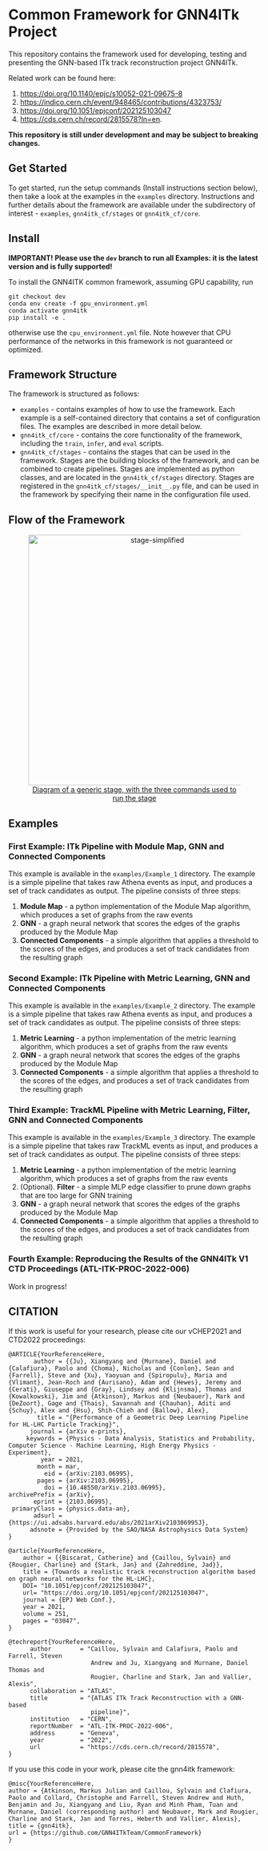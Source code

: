 # Common Framework for GNN4ITk Project

This repository contains the framework used for developing, testing and presenting the GNN-based ITk track reconstruction project GNN4ITk.

Related work can be found here:
1. https://doi.org/10.1140/epjc/s10052-021-09675-8
2. https://indico.cern.ch/event/948465/contributions/4323753/
3. https://doi.org/10.1051/epjconf/202125103047
4. https://cds.cern.ch/record/2815578?ln=en.

**This repository is still under development and may be subject to breaking changes.**

## Get Started

To get started, run the setup commands (Install instructions section below), then take a look at the examples in the `examples` directory. Instructions and further details about the framework are available under the subdirectory of interest - `examples`, `gnn4itk_cf/stages` or `gnn4itk_cf/core`.

## Install

**IMPORTANT! Please use the `dev` branch to run all Examples: it is the latest version and is fully supported!**

To install the GNN4ITK common framework, assuming GPU capability, run

```
git checkout dev
conda env create -f gpu_environment.yml
conda activate gnn4itk
pip install -e .
```

otherwise use the `cpu_environment.yml` file. Note however that CPU performance of the networks in this framework is not guaranteed or optimized.

## Framework Structure

The framework is structured as follows:

- `examples` - contains examples of how to use the framework. Each example is a self-contained directory that contains a set of configuration files. The examples are described in more detail below.
- `gnn4itk_cf/core` - contains the core functionality of the framework, including the `train`, `infer`, and `eval` scripts.
- `gnn4itk_cf/stages` - contains the stages that can be used in the framework. Stages are the building blocks of the framework, and can be combined to create pipelines. Stages are implemented as python classes, and are located in the `gnn4itk_cf/stages` directory. Stages are registered in the `gnn4itk_cf/stages/__init__.py` file, and can be used in the framework by specifying their name in the configuration file used.

## Flow of the Framework

<div align="center">
<figure>
  <a href="https://ibb.co/b76jbjn"><img src="https://i.ibb.co/pn16h6p/stage-simplified.jpg" alt="stage-simplified" border="0" width=500></a><br /><a target='_blank' href='https://imgbb.com/'>Diagram of a generic stage, with the three commands used to run the stage</a><br />
</figure>
</div>

## Examples

### First Example: ITk Pipeline with Module Map, GNN and Connected Components

This example is available in the `examples/Example_1` directory. The example is a simple pipeline that takes raw Athena events as input, and produces a set of track candidates as output. The pipeline consists of three steps:

1. **Module Map** - a python implementation of the Module Map algorithm, which produces a set of graphs from the raw events
2. **GNN** - a graph neural network that scores the edges of the graphs produced by the Module Map
3. **Connected Components** - a simple algorithm that applies a threshold to the scores of the edges, and produces a set of track candidates from the resulting graph

### Second Example: ITk Pipeline with Metric Learning, GNN and Connected Components

This example is available in the `examples/Example_2` directory. The example is a simple pipeline that takes raw Athena events as input, and produces a set of track candidates as output. The pipeline consists of three steps:

1. **Metric Learning** - a python implementation of the metric learning algorithm, which produces a set of graphs from the raw events
2. **GNN** - a graph neural network that scores the edges of the graphs produced by the Module Map
3. **Connected Components** - a simple algorithm that applies a threshold to the scores of the edges, and produces a set of track candidates from the resulting graph

### Third Example: TrackML Pipeline with Metric Learning, Filter, GNN and Connected Components

This example is available in the `examples/Example_3` directory. The example is a simple pipeline that takes raw TrackML events as input, and produces a set of track candidates as output. The pipeline consists of three steps:

1. **Metric Learning** - a python implementation of the metric learning algorithm, which produces a set of graphs from the raw events
2. (Optional). **Filter** - a simple MLP edge classifier to prune down graphs that are too large for GNN training
3. **GNN** - a graph neural network that scores the edges of the graphs produced by the Module Map
4. **Connected Components** - a simple algorithm that applies a threshold to the scores of the edges, and produces a set of track candidates from the resulting graph


### Fourth Example: Reproducing the Results of the GNN4ITk V1 CTD Proceedings (ATL-ITK-PROC-2022-006)

Work in progress!

## CITATION

If this work is useful for your research, please cite our vCHEP2021 and CTD2022 proceedings:

```
@ARTICLE{YourReferenceHere,
       author = {{Ju}, Xiangyang and {Murnane}, Daniel and {Calafiura}, Paolo and {Choma}, Nicholas and {Conlon}, Sean and {Farrell}, Steve and {Xu}, Yaoyuan and {Spiropulu}, Maria and {Vlimant}, Jean-Roch and {Aurisano}, Adam and {Hewes}, Jeremy and {Cerati}, Giuseppe and {Gray}, Lindsey and {Klijnsma}, Thomas and {Kowalkowski}, Jim and {Atkinson}, Markus and {Neubauer}, Mark and {DeZoort}, Gage and {Thais}, Savannah and {Chauhan}, Aditi and {Schuy}, Alex and {Hsu}, Shih-Chieh and {Ballow}, Alex},
        title = "{Performance of a Geometric Deep Learning Pipeline for HL-LHC Particle Tracking}",
      journal = {arXiv e-prints},
     keywords = {Physics - Data Analysis, Statistics and Probability, Computer Science - Machine Learning, High Energy Physics - Experiment},
         year = 2021,
        month = mar,
          eid = {arXiv:2103.06995},
        pages = {arXiv:2103.06995},
          doi = {10.48550/arXiv.2103.06995},
archivePrefix = {arXiv},
       eprint = {2103.06995},
 primaryClass = {physics.data-an},
       adsurl = {https://ui.adsabs.harvard.edu/abs/2021arXiv210306995J},
      adsnote = {Provided by the SAO/NASA Astrophysics Data System}
}
```

```
@article{YourReferenceHere,
	author = {{Biscarat, Catherine} and {Caillou, Sylvain} and {Rougier, Charline} and {Stark, Jan} and {Zahreddine, Jad}},
	title = {Towards a realistic track reconstruction algorithm based on graph neural networks for the HL-LHC},
	DOI= "10.1051/epjconf/202125103047",
	url= "https://doi.org/10.1051/epjconf/202125103047",
	journal = {EPJ Web Conf.},
	year = 2021,
	volume = 251,
	pages = "03047",
}
```
```
@techreport{YourReferenceHere,
      author        = "Caillou, Sylvain and Calafiura, Paolo and Farrell, Steven
                       Andrew and Ju, Xiangyang and Murnane, Daniel Thomas and
                       Rougier, Charline and Stark, Jan and Vallier, Alexis",
      collaboration = "ATLAS",
      title         = "{ATLAS ITk Track Reconstruction with a GNN-based
                       pipeline}",
      institution   = "CERN",
      reportNumber  = "ATL-ITK-PROC-2022-006",
      address       = "Geneva",
      year          = "2022",
      url           = "https://cds.cern.ch/record/2815578",
}
```

If you use this code in your work, please cite the gnn4itk framework:

```
@misc{YourReferenceHere,
author = {Atkinson, Markus Julian and Caillou, Sylvain and Clafiura, Paolo and Collard, Christophe and Farrell, Steven Andrew and Huth, Benjamin and Ju, Xiangyang and Liu, Ryan and Minh Pham, Tuan and Murnane, Daniel (corresponding author) and Neubauer, Mark and Rougier, Charline and Stark, Jan and Torres, Heberth and Vallier, Alexis},
title = {gnn4itk},
url = {https://github.com/GNN4ITkTeam/CommonFramework}
}
```
